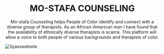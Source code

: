 <h1 align="center"> MO-STAFA COUNSELING </h1>
<p  align="center"> Mo-stafa Counseling helps People of Color identify and connect with a diverse group of therapists. As an African-American man I have found that the availability of ethnically diverse therapists is scarce. This platform will allow a voice to both people of various backgrounds and therapists of color.</p>

  ![ilyasswebsite](https://user-images.githubusercontent.com/101954954/172275711-33332002-0774-4456-9ecc-6dba4ce85247.png)

